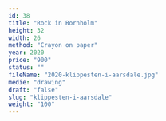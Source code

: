 ```yaml
---
id: 38
title: "Rock in Bornholm"
height: 32
width: 26
method: "Crayon on paper"
year: 2020
price: "900"
status: ""
fileName: "2020-klippesten-i-aarsdale.jpg"
medie: "drawing"
draft: "false"
slug: "klippesten-i-aarsdale"
weight: "100"
---
```

